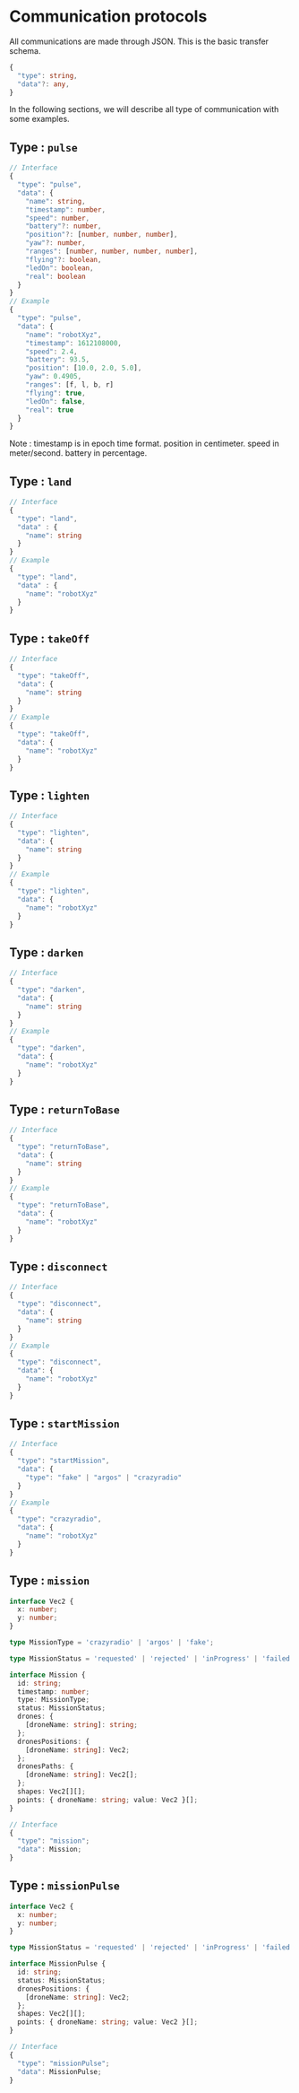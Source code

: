 # Communication protocols

All communications are made through JSON. This is the basic transfer schema.

```ts
{
  "type": string,
  "data"?: any,
}
```

In the following sections, we will describe all type of communication with some examples.

## Type : `pulse`

```ts
// Interface
{
  "type": "pulse", 
  "data": {
    "name": string,
    "timestamp": number,
    "speed": number,
    "battery"?: number,
    "position"?: [number, number, number],
    "yaw"?: number,
    "ranges": [number, number, number, number],
    "flying"?: boolean,
    "ledOn": boolean,
    "real": boolean
  }
}
// Example
{
  "type": "pulse", 
  "data": {
    "name": "robotXyz",
    "timestamp": 1612108000,
    "speed": 2.4,
    "battery": 93.5,
    "position": [10.0, 2.0, 5.0],
    "yaw": 0.4905,
    "ranges": [f, l, b, r]
    "flying": true,
    "ledOn": false,
    "real": true
  }
}
```

Note : timestamp is in epoch time format. position in centimeter. speed in meter/second. battery in percentage.

## Type : `land`

```ts
// Interface
{
  "type": "land",
  "data" : {
    "name": string
  }
}
// Example
{
  "type": "land",
  "data" : {
    "name": "robotXyz"
  }
}
```

## Type : `takeOff`
```ts
// Interface
{
  "type": "takeOff",
  "data": {
    "name": string
  }
}
// Example
{
  "type": "takeOff",
  "data": {
    "name": "robotXyz"
  }
}
```

## Type : `lighten`
```ts
// Interface
{
  "type": "lighten",
  "data": {
    "name": string
  }
}
// Example
{
  "type": "lighten",
  "data": {
    "name": "robotXyz"
  }
}
```

## Type : `darken`
```ts
// Interface
{
  "type": "darken",
  "data": {
    "name": string
  }
}
// Example
{
  "type": "darken",
  "data": {
    "name": "robotXyz"
  }
}
```

## Type : `returnToBase`
```ts
// Interface
{
  "type": "returnToBase",
  "data": {
    "name": string
  }
}
// Example
{
  "type": "returnToBase",
  "data": {
    "name": "robotXyz"
  }
}
```

## Type : `disconnect`
```ts
// Interface
{
  "type": "disconnect",
  "data": {
    "name": string
  }
}
// Example
{
  "type": "disconnect",
  "data": {
    "name": "robotXyz"
  }
}
```

## Type : `startMission`
```ts
// Interface
{
  "type": "startMission",
  "data": {
    "type": "fake" | "argos" | "crazyradio"
  }
}
// Example
{
  "type": "crazyradio",
  "data": {
    "name": "robotXyz"
  }
}
```

## Type : `mission`
```ts
interface Vec2 {
  x: number;
  y: number;
}

type MissionType = 'crazyradio' | 'argos' | 'fake';

type MissionStatus = 'requested' | 'rejected' | 'inProgress' | 'failed' | 'done';

interface Mission {
  id: string;
  timestamp: number;
  type: MissionType;
  status: MissionStatus;
  drones: {
    [droneName: string]: string;
  };
  dronesPositions: {
    [droneName: string]: Vec2;
  };
  dronesPaths: {
    [droneName: string]: Vec2[];
  };
  shapes: Vec2[][];
  points: { droneName: string; value: Vec2 }[];
}

// Interface
{
  "type": "mission";
  "data": Mission;
}
```

## Type : `missionPulse`
```ts
interface Vec2 {
  x: number;
  y: number;
}

type MissionStatus = 'requested' | 'rejected' | 'inProgress' | 'failed' | 'done';

interface MissionPulse {
  id: string;
  status: MissionStatus;
  dronesPositions: {
    [droneName: string]: Vec2;
  };
  shapes: Vec2[][];
  points: { droneName: string; value: Vec2 }[];
}

// Interface
{
  "type": "missionPulse";
  "data": MissionPulse;
}
```
